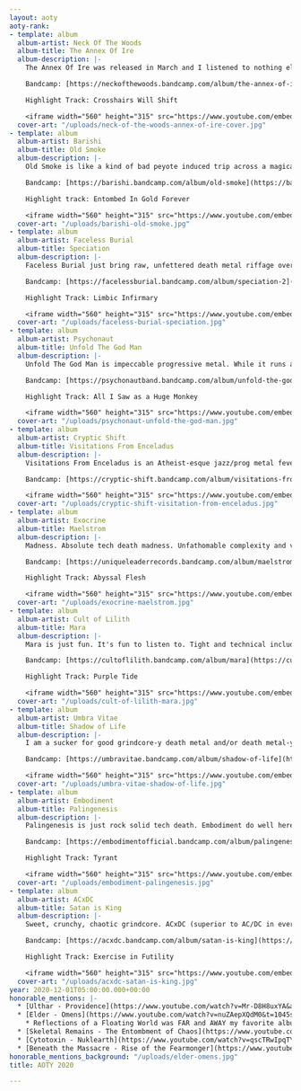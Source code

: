 ```yaml
---
layout: aoty
aoty-rank:
- template: album
  album-artist: Neck Of The Woods
  album-title: The Annex Of Ire
  album-description: |-
    The Annex Of Ire was released in March and I listened to nothing else for an entire month. The album is rife with creative riffs, soaring vocals, memorable guitar solos, b sections, and breakdowns. I'd argue it has the best mix and master out of any other release. Album of the year for me, juuust edging out Old Smoke.

    Bandcamp: [https://neckofthewoods.bandcamp.com/album/the-annex-of-ire-2](https://neckofthewoods.bandcamp.com/album/the-annex-of-ire-2 "https://neckofthewoods.bandcamp.com/album/the-annex-of-ire-2")

    Highlight Track: Crosshairs Will Shift

    <iframe width="560" height="315" src="https://www.youtube.com/embed/1fmlTMwy8pQ" frameborder="0" allow="accelerometer; autoplay; clipboard-write; encrypted-media; gyroscope; picture-in-picture" allowfullscreen></iframe>
  cover-art: "/uploads/neck-of-the-woods-annex-of-ire-cover.jpg"
- template: album
  album-artist: Barishi
  album-title: Old Smoke
  album-description: |-
    Old Smoke is like a kind of bad peyote induced trip across a magical desert on another planet. It's an album that really must be listened to beginning to end. It's a harrowing journey that ends in a 13 minute magnum opus that just demands you close your eyes and vibe. It almost took #1 on this list a lot of times. It's so good. Please listen to it.

    Bandcamp: [https://barishi.bandcamp.com/album/old-smoke](https://barishi.bandcamp.com/album/old-smoke "https://barishi.bandcamp.com/album/old-smoke")

    Highlight track: Entombed In Gold Forever

    <iframe width="560" height="315" src="https://www.youtube.com/embed/sBjMdJPJ0ZU" frameborder="0" allow="accelerometer; autoplay; clipboard-write; encrypted-media; gyroscope; picture-in-picture" allowfullscreen></iframe>
  cover-art: "/uploads/barishi-old-smoke.jpg"
- template: album
  album-artist: Faceless Burial
  album-title: Speciation
  album-description: |-
    Faceless Burial just bring raw, unfettered death metal riffage over and over and it never stops and I love every minute of it.

    Bandcamp: [https://facelessburial.bandcamp.com/album/speciation-2](https://facelessburial.bandcamp.com/album/speciation-2 "https://facelessburial.bandcamp.com/album/speciation-2")

    Highlight Track: Limbic Infirmary

    <iframe width="560" height="315" src="https://www.youtube.com/embed/0KsQ4nvGbzY" frameborder="0" allow="accelerometer; autoplay; clipboard-write; encrypted-media; gyroscope; picture-in-picture" allowfullscreen></iframe>
  cover-art: "/uploads/faceless-burial-speciation.jpg"
- template: album
  album-artist: Psychonaut
  album-title: Unfold The God Man
  album-description: |-
    Unfold The God Man is impeccable progressive metal. While it runs a bit long at over an hour it's full of a variety of styles and dynamics that all flow together really well.

    Bandcamp: [https://psychonautband.bandcamp.com/album/unfold-the-god-man-2](https://psychonautband.bandcamp.com/album/unfold-the-god-man-2 "https://psychonautband.bandcamp.com/album/unfold-the-god-man-2")

    Highlight Track: All I Saw as a Huge Monkey

    <iframe width="560" height="315" src="https://www.youtube.com/embed/F7Mwse2P-jY" frameborder="0" allow="accelerometer; autoplay; clipboard-write; encrypted-media; gyroscope; picture-in-picture" allowfullscreen></iframe>
  cover-art: "/uploads/psychonaut-unfold-the-god-man.jpg"
- template: album
  album-artist: Cryptic Shift
  album-title: Visitations From Enceladus
  album-description: |-
    Visitations From Enceladus is an Atheist-esque jazz/prog metal fever dream while traveling through the cosmos on a faster than light alien spacecraft. Your first few listens will leave you confused but in the best way possible.

    Bandcamp: [https://cryptic-shift.bandcamp.com/album/visitations-from-enceladus](https://cryptic-shift.bandcamp.com/album/visitations-from-enceladus "https://cryptic-shift.bandcamp.com/album/visitations-from-enceladus")

    <iframe width="560" height="315" src="https://www.youtube.com/embed/lurLrK1RFYs" frameborder="0" allow="accelerometer; autoplay; clipboard-write; encrypted-media; gyroscope; picture-in-picture" allowfullscreen></iframe>
  cover-art: "/uploads/cryptic-shift-visitation-from-enceladus.jpg"
- template: album
  album-artist: Exocrine
  album-title: Maelstrom
  album-description: |-
    Madness. Absolute tech death madness. Unfathomable complexity and virtuosity. Brilliant.

    Bandcamp: [https://uniqueleaderrecords.bandcamp.com/album/maelstrom](https://uniqueleaderrecords.bandcamp.com/album/maelstrom "https://uniqueleaderrecords.bandcamp.com/album/maelstrom")

    Highlight Track: Abyssal Flesh

    <iframe width="560" height="315" src="https://www.youtube.com/embed/80j2dezSPvc" frameborder="0" allow="accelerometer; autoplay; clipboard-write; encrypted-media; gyroscope; picture-in-picture" allowfullscreen></iframe>
  cover-art: "/uploads/exocrine-maelstrom.jpg"
- template: album
  album-artist: Cult of Lilith
  album-title: Mara
  album-description: |-
    Mara is just fun. It's fun to listen to. Tight and technical including a lot of (again) fun instrumentation. Every single track has at least 1 or 2 head twisting sections that will throw you for loop, but in a good way.

    Bandcamp: [https://cultoflilith.bandcamp.com/album/mara](https://cultoflilith.bandcamp.com/album/mara "https://cultoflilith.bandcamp.com/album/mara")

    Highlight Track: Purple Tide

    <iframe width="560" height="315" src="https://www.youtube.com/embed/5otC-BTmm4g" frameborder="0" allow="accelerometer; autoplay; clipboard-write; encrypted-media; gyroscope; picture-in-picture" allowfullscreen></iframe>
  cover-art: "/uploads/cult-of-lilith-mara.jpg"
- template: album
  album-artist: Umbra Vitae
  album-title: Shadow of Life
  album-description: |-
    I am a sucker for good grindcore-y death metal and/or death metal-y grind. I think Shadow of Life finds an almost perfect balance of both while also remaining pretty catchy oddly enough. DO NOT RESUSCITATE.

    Bandcamp: [https://umbravitae.bandcamp.com/album/shadow-of-life](https://umbravitae.bandcamp.com/album/shadow-of-life "https://umbravitae.bandcamp.com/album/shadow-of-life")

    <iframe width="560" height="315" src="https://www.youtube.com/embed/u-m7DcNXTqU" frameborder="0" allow="accelerometer; autoplay; clipboard-write; encrypted-media; gyroscope; picture-in-picture" allowfullscreen></iframe>
  cover-art: "/uploads/umbra-vitae-shadow-of-life.jpg"
- template: album
  album-artist: Embodiment
  album-title: Palingenesis
  album-description: |-
    Palingenesis is just rock solid tech death. Embodiment do well here balancing the compositions of their tracks so that when those heavy bits come in they feel that much heavier.

    Bandcamp: [https://embodimentofficial.bandcamp.com/album/palingenesis](https://embodimentofficial.bandcamp.com/album/palingenesis "https://embodimentofficial.bandcamp.com/album/palingenesis")

    Highlight Track: Tyrant

    <iframe width="560" height="315" src="https://www.youtube.com/embed/wzthnMW2Zhk" frameborder="0" allow="accelerometer; autoplay; clipboard-write; encrypted-media; gyroscope; picture-in-picture" allowfullscreen></iframe>
  cover-art: "/uploads/embodiment-palingenesis.jpg"
- template: album
  album-artist: ACxDC
  album-title: Satan is King
  album-description: |-
    Sweet, crunchy, chaotic grindcore. ACxDC (superior to AC/DC in every way) actually ease up a tiny bit here and let the riffs breath a bit. Run through wall status.

    Bandcamp: [https://acxdc.bandcamp.com/album/satan-is-king](https://acxdc.bandcamp.com/album/satan-is-king "https://acxdc.bandcamp.com/album/satan-is-king")

    Highlight Track: Exercise in Futility

    <iframe width="560" height="315" src="https://www.youtube.com/embed/aHVVyyQI1-k" frameborder="0" allow="accelerometer; autoplay; clipboard-write; encrypted-media; gyroscope; picture-in-picture" allowfullscreen></iframe>
  cover-art: "/uploads/acxdc-satan-is-king.jpg"
year: 2020-12-01T05:00:00.000+00:00
honorable_mentions: |-
  * [Ulthar - Providence](https://www.youtube.com/watch?v=Mr-D8H8uxYA&ab_channel=20buckspinlabel)
  * [Elder - Omens](https://www.youtube.com/watch?v=nuZAepXQdM0&t=1045s&ab_channel=ELDER)
    * Reflections of a Floating World was FAR and AWAY my favorite album from 2017. This album has Elder floating into more of a krautrock/prog sound which I don't hate per se, but man, I would have loved some harder hitting stuff on Omens.
  * [Skeletal Remains - The Entombment of Chaos](https://www.youtube.com/watch?v=hprr7gRL1d0&t=8s&ab_channel=TheMetalArchives)
  * [Cytotoxin - Nuklearth](https://www.youtube.com/watch?v=qscTRwIpqTY&t=99s&ab_channel=UniqueLeaderRecords)
  * [Beneath the Massacre - Rise of the Fearmonger](https://www.youtube.com/watch?v=uB6f13k5Qxs&list=OLAK5uy_mHwH5mV4LYSgjXo4kayOOO1GlrRAUxxB0&ab_channel=CenturyMediaRecords)
honorable_mentions_background: "/uploads/elder-omens.jpg"
title: AOTY 2020

---
```

